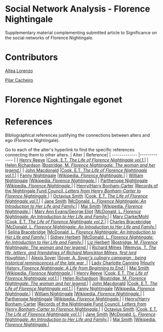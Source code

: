 # Social Network Analysis - Florence Nightingale
Supplementary material complementing submitted article to Significance on the social networks of Florence Nightingale. 

# Contributors
[Altea Lorenzo](https://github.com/altealo)

[Pilar Cacheiro](https://github.com/pilarcacheiro)

# Florence Nightingale egonet

# References
Bibliographical references justifying the connections between alters and ego (Florence Nightingale). 

Go to each of the alter's hyperlink to find the specific references connecting them to other alters.
| Alter  | Reference|
| ------------- |------------- |
| [Henry Reeve](https://github.com/altealo/HenryReeve/blob/master/README.md)  |[Cook, E.T. *The Life of Florence Nightingale vol.1.*](http://www.gutenberg.org/files/40057/40057-h/40057-h.htm)|
| [Helen Richardson](https://github.com/altealo/HelenRichardson/blob/master/README.md)  |[Bostridge, M. *Florence Nightingale: The woman and her legend.*](https://books.google.co.uk/books?id=OsCiBgAAQBAJ&lpg=PR334&pg=PP1#v=onepage&q&f=false)|
| [John Macdonald](https://github.com/altealo/JohnMacdonald/blob/master/README.md)  |[Cook, E.T. *The Life of Florence Nightingale vol.1.*](http://www.gutenberg.org/files/40057/40057-h/40057-h.htm)|
| [Fanny Nightingale](https://github.com/altealo/FannyNightingale/blob/master/README.md)  |[Wikipedia. *Florence Nightingale.*](https://en.wikipedia.org/wiki/Florence_Nightingale#Early_life)|
| [William Nightingale](https://github.com/altealo/WilliamNightingale/blob/master/README.md)  |[Wikipedia. *Florence Nightingale.*](https://en.wikipedia.org/wiki/Florence_Nightingale#Early_life)|
| [Parthenope Nightingale](https://github.com/altealo/ParthenopeNightingale/blob/master/README.md) |[Wikipedia. *Florence Nightingale.*](https://en.wikipedia.org/wiki/Florence_Nightingale#Early_life)|
| [Henry/Harry Bonham-Carter](https://github.com/altealo/HenryBonhamCarter/blob/master/README.md)  |[Records of the Nightingale Fund Council. *Letters from Henry Bonham-Carter to Florence Nightingale.*](https://discovery.nationalarchives.gov.uk/details/r/5ec02ca4-84c0-4d87-9ae3-872be4572b41)|
| [Octavius Smith](https://github.com/altealo/OctaviusSmith/blob/master/README.md)  |[Cook, E.T. *The Life of Florence Nightingale vol.1.*](http://www.gutenberg.org/files/40057/40057-h/40057-h.htm)|
| [Jane Smith](https://github.com/altealo/JaneSmith/blob/master/README.md)  |[McDonald, L. *Florence Nightingale: An Introduction to Her Life and Family.*](https://books.google.co.uk/books?id=2dJ0CwAAQBAJ)|
| [Mai Smith](https://github.com/altealo/MaiSmith/blob/master/README.md)  |[Wikipedia. *Florence Nightingale.*](https://en.wikipedia.org/wiki/Florence_Nightingale#Early_life)|
| [Mary Ann Evans/George Eliot](https://github.com/altealo/GeorgeEliot/blob/master/README.md)  |[McDonald, L. *Florence Nightingale: An Introduction to Her Life and Family.*](https://books.google.co.uk/books?id=2dJ0CwAAQBAJ)|
| [Mary Clarke/Mohl](https://github.com/altealo/MaryClarke/blob/master/README.md)  |[Cook, E.T. *The Life of Florence Nightingale vol.2.*](https://www.gutenberg.org/files/40058/40058-h/40058-h.htm)|
| [Charles Bracebridge](https://github.com/altealo/CharlesBracebridge/blob/master/README.md)  |[McDonald, L. *Florence Nightingale: An Introduction to Her Life and Family.*](https://books.google.co.uk/books?id=2dJ0CwAAQBAJ)|
| [Selina Bracebridge](https://github.com/altealo/SelinaBracebridge/blob/master/README.md)  |[McDonald, L. *Florence Nightingale: An Introduction to Her Life and Family.*](https://books.google.co.uk/books?id=2dJ0CwAAQBAJ)|
| [Sidney Herbert](https://github.com/altealo/SidneyHerbert/blob/master/README.md)  |[McDonald, L. *Florence Nightingale: An Introduction to Her Life and Family.*](https://books.google.co.uk/books?id=2dJ0CwAAQBAJ)|
| [Liz Herbert](https://github.com/altealo/LizHerbert/blob/master/README.md) |[Bostridge, M. *Florence Nightingale: The woman and her legend.*](https://books.google.co.uk/books?id=OsCiBgAAQBAJ&lpg=PR334&pg=PP1#v=onepage&q&f=false)|
| [Richard Milnes](https://github.com/altealo/RichardMilnes/blob/master/README.md)  |[Wemyss, T. *The life, letters, and friendships of Richard Monckton Milnes, first lord Houghton.*](https://archive.org/details/lifelettersandf09reidgoog)|
| [Alexis Soyer](https://github.com/altealo/AlexisSoyer/blob/master/README.md)  |[Soyer, A. *Soyer's culinary campaign : being historical reminiscences of the late war .*](https://archive.org/stream/soyersculinaryca00soyeuoft/soyersculinaryca00soyeuoft_djvu.txt)|
| [Lady Charlotte Canning](https://github.com/altealo/JaneSmith/blob/master/README.md)  |[Hourly History. *Florence Nightingale: A Life from Beginning to End.*](https://books.google.co.uk/books/about/Florence_Nightingale.html?id=L-hpswEACAAJ&redir_esc=y)|
| [Mai Smith](https://github.com/altealo/MaiSmith/blob/master/README.md)  |[Wikipedia. *Florence Nightingale.*](https://en.wikipedia.org/wiki/Florence_Nightingale#Early_life)|
| [Henry Reeve](https://github.com/altealo/HenryReeve/blob/master/README.md)  |[Cook, E.T. *The Life of Florence Nightingale vol.1.*](http://www.gutenberg.org/files/40057/40057-h/40057-h.htm)|
| [Helen Richardson](https://github.com/altealo/HelenRichardson/blob/master/README.md)  |[Bostridge, M. *Florence Nightingale: The woman and her legend.*](https://books.google.co.uk/books?id=OsCiBgAAQBAJ&lpg=PR334&pg=PP1#v=onepage&q&f=false)|
| [John Macdonald](https://github.com/altealo/JohnMacdonald/blob/master/README.md)  |[Cook, E.T. *The Life of Florence Nightingale vol.1.*](http://www.gutenberg.org/files/40057/40057-h/40057-h.htm)|
| [Fanny Nightingale](https://github.com/altealo/FannyNightingale/blob/master/README.md)  |[Wikipedia. *Florence Nightingale.*](https://en.wikipedia.org/wiki/Florence_Nightingale#Early_life)|
| [William Nightingale](https://github.com/altealo/WilliamNightingale/blob/master/README.md)  |[Wikipedia. *Florence Nightingale.*](https://en.wikipedia.org/wiki/Florence_Nightingale#Early_life)|
| [Parthenope Nightingale](https://github.com/altealo/ParthenopeNightingale/blob/master/README.md) |[Wikipedia. *Florence Nightingale.*](https://en.wikipedia.org/wiki/Florence_Nightingale#Early_life)|
| [Henry/Harry Bonham-Carter](https://github.com/altealo/HenryBonhamCarter/blob/master/README.md)  |[Records of the Nightingale Fund Council. *Letters from Henry Bonham-Carter to Florence Nightingale.*](https://discovery.nationalarchives.gov.uk/details/r/5ec02ca4-84c0-4d87-9ae3-872be4572b41)|
| [Octavius Smith](https://github.com/altealo/OctaviusSmith/blob/master/README.md)  |[Cook, E.T. *The Life of Florence Nightingale vol.1.*](http://www.gutenberg.org/files/40057/40057-h/40057-h.htm)|
| [Jane Smith](https://github.com/altealo/JaneSmith/blob/master/README.md)  |[McDonald, L. *Florence Nightingale: An Introduction to Her Life and Family.*](https://books.google.co.uk/books?id=2dJ0CwAAQBAJ)|
| [Mai Smith](https://github.com/altealo/MaiSmith/blob/master/README.md)  |[Wikipedia. *Florence Nightingale.*](https://en.wikipedia.org/wiki/Florence_Nightingale#Early_life)|
